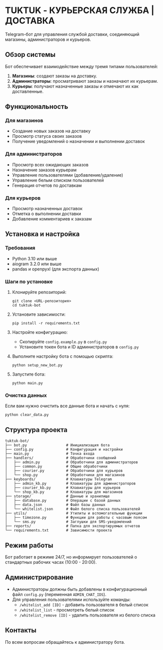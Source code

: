# TUKTUK - КУРЬЕРСКАЯ СЛУЖБА | ДОСТАВКА

Telegram-бот для управления службой доставки, соединяющий магазины, администраторов и курьеров.

## Обзор системы

Бот обеспечивает взаимодействие между тремя типами пользователей:

1. **Магазины**: создают заказы на доставку.
2. **Администраторы**: просматривают заказы и назначают их курьерам.
3. **Курьеры**: получают назначенные заказы и отмечают их как доставленные.

## Функциональность

### Для магазинов
- Создание новых заказов на доставку
- Просмотр статуса своих заказов
- Получение уведомлений о назначении и выполнении доставок

### Для администраторов
- Просмотр всех ожидающих заказов
- Назначение заказов курьерам
- Управление пользователями (добавление/удаление)
- Управление белым списком пользователей
- Генерация отчетов по доставкам

### Для курьеров
- Просмотр назначенных доставок
- Отметка о выполнении доставки
- Добавление комментариев к заказам

## Установка и настройка

### Требования
- Python 3.10 или выше
- aiogram 3.2.0 или выше
- pandas и openpyxl (для экспорта данных)

### Шаги по установке

1. Клонируйте репозиторий:
   ```
   git clone <URL-репозитория>
   cd tuktuk-bot
   ```

2. Установите зависимости:
   ```
   pip install -r requirements.txt
   ```

3. Настройте конфигурацию:
   - Скопируйте `config.example.py` в `config.py`
   - Установите токен бота и ID администраторов в `config.py`

4. Выполните настройку бота с помощью скрипта:
   ```
   python setup_new_bot.py
   ```

5. Запустите бота:
   ```
   python main.py
   ```

### Очистка данных

Если вам нужно очистить все данные бота и начать с нуля:

```
python clear_data.py
```

## Структура проекта

```
tuktuk-bot/
├── bot.py                  # Инициализация бота
├── config.py               # Конфигурация и настройки
├── main.py                 # Точка входа
├── handlers/               # Обработчики сообщений
│   ├── admin.py            # Обработчики для администраторов
│   ├── common.py           # Общие обработчики
│   ├── courier.py          # Обработчики для курьеров
│   └── shop.py             # Обработчики для магазинов
├── keyboards/              # Клавиатуры Telegram
│   ├── admin_kb.py         # Клавиатуры для администраторов
│   ├── courier_kb.py       # Клавиатуры для курьеров
│   └── shop_kb.py          # Клавиатуры для магазинов
├── storage/                # Данные и хранилище
│   ├── database.py         # Операции с базой данных
│   ├── data.json           # Файл базы данных
│   └── whitelist.json      # Файл белого списка пользователей
├── utils/                  # Утилиты и вспомогательные функции
│   ├── timezone.py         # Функции для работы с часовым поясом
│   └── sms.py              # Заглушки для SMS-уведомлений
├── reports/                # Папка для экспортируемых отчетов
└── requirements.txt        # Зависимости проекта
```

## Режим работы

Бот работает в режиме 24/7, но информирует пользователей о стандартных рабочих часах (10:00 - 20:00). 

## Администрирование

- Администраторы должны быть добавлены в конфигурационный файл `config.py` (переменная `ADMIN_CHAT_IDS`).
- Для управления пользователями используйте команды:
  - `/whitelist_add [ID]` - добавить пользователя в белый список
  - `/whitelist_list` - просмотреть белый список
  - `/whitelist_remove [ID]` - удалить пользователя из белого списка

## Контакты

По всем вопросам обращайтесь к администратору бота.